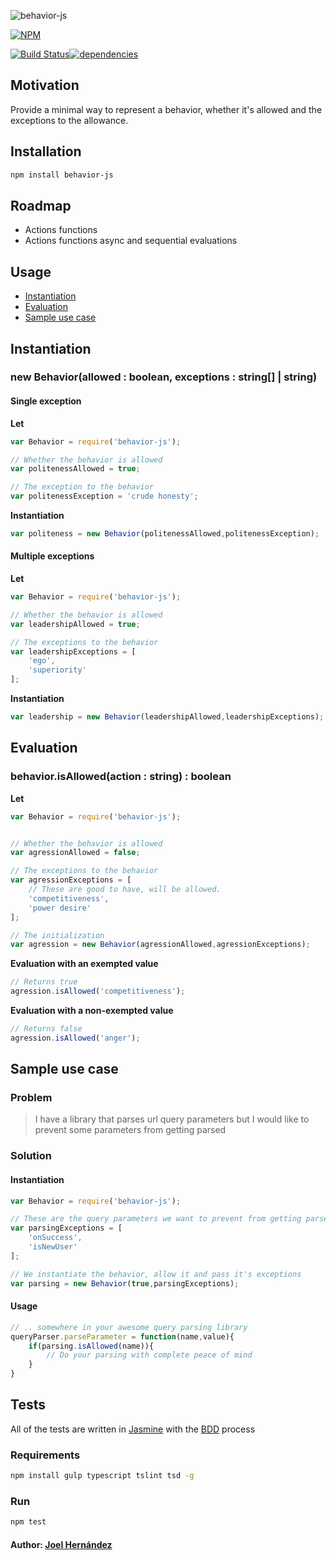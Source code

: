 ![behavior-js](http://oi68.tinypic.com/2naplrs.jpg)

[![NPM](https://nodei.co/npm/behavior-js.png?downloads=true&downloadRank=true&stars=true)](https://nodei.co/npm/behavior-js/)

[![Build Status](https://travis-ci.org/thefabulousdev/behavior-js.svg?branch=master)](https://travis-ci.org/thefabulousdev/behavior-js)[![dependencies](https://david-dm.org/thefabulousdev/behavior-js.svg)](https://david-dm.org/thefabulousdev/behavior-js)

Motivation
--------
Provide a minimal way to represent a behavior, whether it's allowed and the exceptions to the allowance.

Installation
--------

``` bash
npm install behavior-js
```

Roadmap
--------

 - Actions functions
 - Actions functions async and sequential evaluations

Usage
--------
* [Instantiation](#instantiation)
* [Evaluation](#evaluation)
* [Sample use case](#sample-use-case)

## Instantiation

### new Behavior(allowed : boolean, exceptions : string[] | string)

#### Single exception

**Let**

``` js
var Behavior = require('behavior-js');

// Whether the behavior is allowed
var politenessAllowed = true;

// The exception to the behavior
var politenessException = 'crude honesty';
```
**Instantiation**
```js
var politeness = new Behavior(politenessAllowed,politenessException);
```

#### Multiple exceptions

**Let**

``` js
var Behavior = require('behavior-js');

// Whether the behavior is allowed
var leadershipAllowed = true;

// The exceptions to the behavior
var leadershipExceptions = [
	'ego',
	'superiority'
];
```
**Instantiation**
```js
var leadership = new Behavior(leadershipAllowed,leadershipExceptions);
```

## Evaluation

### behavior.isAllowed(action : string) : boolean

**Let**

``` js
var Behavior = require('behavior-js');


// Whether the behavior is allowed
var agressionAllowed = false;

// The exceptions to the behavior
var agressionExceptions = [
	// These are good to have, will be allowed.
	'competitiveness',
	'power desire'
];

// The initialization
var agression = new Behavior(agressionAllowed,agressionExceptions);
```
**Evaluation with an exempted value**
```js
// Returns true
agression.isAllowed('competitiveness');
```
**Evaluation with a non-exempted value**
```js
// Returns false
agression.isAllowed('anger');
```
## Sample use case

### Problem

> I have a library that parses url query parameters but I would like to
> prevent some parameters from getting parsed

### Solution

#### Instantiation

```js
var Behavior = require('behavior-js');

// These are the query parameters we want to prevent from getting parsed
var parsingExceptions = [
	'onSuccess',
	'isNewUser'
];

// We instantiate the behavior, allow it and pass it's exceptions
var parsing = new Behavior(true,parsingExceptions);
```

#### Usage

```js
// .. somewhere in your awesome query parsing library
queryParser.parseParameter = function(name,value){
	if(parsing.isAllowed(name)){
		// Do your parsing with complete peace of mind
	}
}
```

## Tests

All of the tests are written in [Jasmine](https://jasmine.github.io/) with the [BDD](https://en.wikipedia.org/wiki/Behavior-driven_development) process

### Requirements

``` bash
npm install gulp typescript tslint tsd -g
```
### Run

``` bash
npm test
```

#### Author: [Joel Hernández](https://github.com/thefabulousdev)
